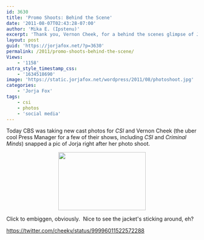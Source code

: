 ```yaml
---
id: 3630
title: 'Promo Shoots: Behind the Scene'
date: '2011-08-07T02:43:28-07:00'
author: 'Mika E. (Ipstenu)'
excerpt: 'Thank you, Vernon Cheek, for a behind the scenes glimpse of Jorja at the Season 12 photo shoot!'
layout: post
guid: 'https://jorjafox.net/?p=3630'
permalink: /2011/promo-shoots-behind-the-scene/
Views:
    - '1158'
astra_style_timestamp_css:
    - '1634518690'
image: 'https://static.jorjafox.net/wordpress/2011/08/photoshoot.jpg'
categories:
    - 'Jorja Fox'
tags:
    - csi
    - photos
    - 'social media'
---
```


Today CBS was taking new cast photos for <em>CSI</em> and Vernon Cheek (the uber cool Press Manager for a few of their shows, including <em>CSI</em> and <em>Criminal Minds</em>) snapped a pic of Jorja right after her photo shoot.
<p style="text-align: center;"><a href="https://jorjafox.net/gallery/tv/csi/pub/s12/candid/photoshoot.jpg"><img class="aligncenter size-medium wp-image-3631" title="photoshoot" src="//static.jorjafox.net/wordpress/2011/08/photoshoot-230x153.jpg" alt="" width="230" height="153" /></a></p>
Click to embiggen, obviously.  Nice to see the jacket's sticking around, eh?

https://twitter.com/cheekv/status/99996011522572288